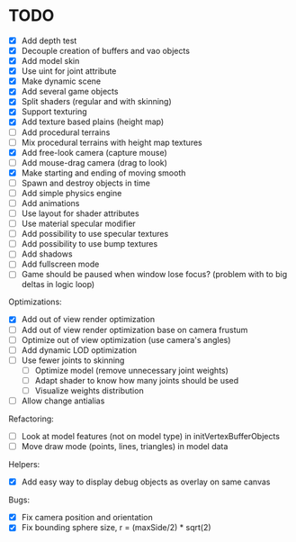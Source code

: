 # TODO

- [x] Add depth test
- [x] Decouple creation of buffers and vao objects
- [x] Add model skin
- [x] Use uint for joint attribute
- [x] Make dynamic scene
- [x] Add several game objects
- [x] Split shaders (regular and with skinning)
- [x] Support texturing
- [x] Add texture based plains (height map)
- [ ] Add procedural terrains
- [ ] Mix procedural terrains with height map textures
- [x] Add free-look camera (capture mouse)
- [ ] Add mouse-drag camera (drag to look)
- [x] Make starting and ending of moving smooth
- [ ] Spawn and destroy objects in time
- [ ] Add simple physics engine
- [ ] Add animations
- [ ] Use layout for shader attributes
- [ ] Use material specular modifier
- [ ] Add possibility to use specular textures
- [ ] Add possibility to use bump textures
- [ ] Add shadows
- [ ] Add fullscreen mode
- [ ] Game should be paused when window lose focus?
      (problem with to big deltas in logic loop)

Optimizations:

- [x] Add out of view render optimization
- [ ] Add out of view render optimization base on camera frustum
- [ ] Optimize out of view optimization (use camera's angles)
- [ ] Add dynamic LOD optimization
- [ ] Use fewer joints to skinning
  - [ ] Optimize model (remove unnecessary joint weights)
  - [ ] Adapt shader to know how many joints should be used
  - [ ] Visualize weights distribution
- [ ] Allow change antialias

Refactoring:

- [ ] Look at model features (not on model type) in initVertexBufferObjects
- [ ] Move draw mode (points, lines, triangles) in model data

Helpers:

- [x] Add easy way to display debug objects as overlay on same canvas

Bugs:

- [x] Fix camera position and orientation
- [x] Fix bounding sphere size, r = (maxSide/2) \* sqrt(2)

